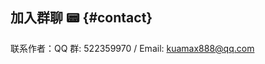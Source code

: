 ## 加入群聊 📟 {#contact}

联系作者：QQ 群: 522359970 / Email: kuamax888@qq.com

<bl-img src="../../imgs/blossom/qq.png" width="350px" :shadow="false"/>
